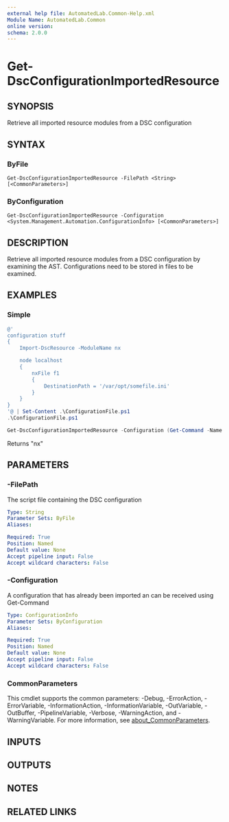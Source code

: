 ```yaml
---
external help file: AutomatedLab.Common-Help.xml
Module Name: AutomatedLab.Common
online version:
schema: 2.0.0
---
```


# Get-DscConfigurationImportedResource

## SYNOPSIS
Retrieve all imported resource modules from a DSC configuration

## SYNTAX

### ByFile
```
Get-DscConfigurationImportedResource -FilePath <String> [<CommonParameters>]
```

### ByConfiguration
```
Get-DscConfigurationImportedResource -Configuration <System.Management.Automation.ConfigurationInfo> [<CommonParameters>]
```

## DESCRIPTION
Retrieve all imported resource modules from a DSC configuration by examining the AST. Configurations
need to be stored in files to be examined.

## EXAMPLES

### Simple

```powershell
@'
configuration stuff
{
    Import-DscResource -ModuleName nx

    node localhost
    {
        nxFile f1
        {
            DestinationPath = '/var/opt/somefile.ini'
        }
    }
}
'@ | Set-Content .\ConfigurationFile.ps1
.\ConfigurationFile.ps1

Get-DscConfigurationImportedResource -Configuration (Get-Command -Name stuff)
```

Returns "nx"

## PARAMETERS

### -FilePath
The script file containing the DSC configuration

```yaml
Type: String
Parameter Sets: ByFile
Aliases:

Required: True
Position: Named
Default value: None
Accept pipeline input: False
Accept wildcard characters: False
```

### -Configuration
A configuration that has already been imported an can be received using Get-Command

```yaml
Type: ConfigurationInfo
Parameter Sets: ByConfiguration
Aliases:

Required: True
Position: Named
Default value: None
Accept pipeline input: False
Accept wildcard characters: False
```

### CommonParameters
This cmdlet supports the common parameters: -Debug, -ErrorAction, -ErrorVariable, -InformationAction, -InformationVariable, -OutVariable, -OutBuffer, -PipelineVariable, -Verbose, -WarningAction, and -WarningVariable. For more information, see [about_CommonParameters](http://go.microsoft.com/fwlink/?LinkID=113216).

## INPUTS

## OUTPUTS

## NOTES

## RELATED LINKS
